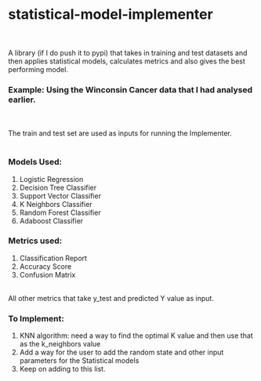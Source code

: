 # statistical-model-implementer
<br>
<br>
A library (if I do push it to pypi) that takes in training and test datasets and then applies statistical models, calculates metrics and also gives the best performing model.


### Example: Using the Winconsin Cancer data that I had analysed earlier. 
<br><br>
The train and test set are used as inputs for running the Implementer.
<br>
<br>
### Models Used:
1. Logistic Regression
2. Decision Tree Classifier
3. Support Vector Classifier
4. K Neighbors Classifier
5. Random Forest Classifier
6. Adaboost Classifier

### Metrics used:
1. Classification Report
2. Accuracy Score
3. Confusion Matrix
<br>
All other metrics that take y_test and predicted Y value as input.

### To Implement:
1. KNN algorithm: need a way to find the optimal K value and then use that as the k_neighbors value
2. Add a way for the user to add the random state and other input parameters for the Statistical models
3. Keep on adding to this list.
